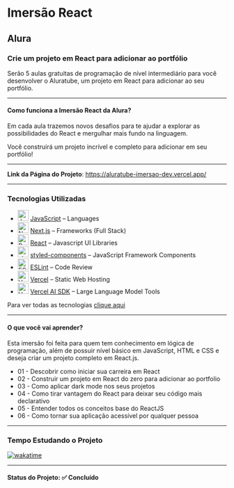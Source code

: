 <h1>Imersão React</h1>
<h2>Alura</h2>

<h3>Crie um projeto em React para adicionar ao portfólio</h3>

<p>Serão 5 aulas gratuitas de programação de nível intermediário para você desenvolver o Aluratube, um projeto em React para adicionar ao seu portfólio.</p>

<hr>

<h4>Como funciona a Imersão React da Alura?</h4>

<p>Em cada aula trazemos novos desafios para te ajudar a explorar as possibilidades do React e mergulhar mais fundo na linguagem.</p>

<p>Você construirá um projeto incrível e completo para adicionar em seu portfólio!</p>

<hr>

<strong>Link da Página do Projeto</strong>: <a href="https://aluratube-imersao-dev.vercel.app/">https://aluratube-imersao-dev.vercel.app/</a>

<hr>

<h3>Tecnologias Utilizadas</h3>

- <img width='25' height='25' src='https://img.stackshare.io/service/1209/javascript.jpeg' alt='JavaScript'/> [JavaScript](https://developer.mozilla.org/en-US/docs/Web/JavaScript) – Languages
- <img width='25' height='25' src='https://img.stackshare.io/service/5936/nextjs.png' alt='Next.js'/> [Next.js](https://nextjs.org/) – Frameworks (Full Stack)
- <img width='25' height='25' src='https://img.stackshare.io/service/1020/OYIaJ1KK.png' alt='React'/> [React](https://reactjs.org/) – Javascript UI Libraries
- <img width='25' height='25' src='https://img.stackshare.io/service/6749/styled-components.png' alt='styled-components'/> [styled-components](https://styled-components.com) – JavaScript Framework Components
- <img width='25' height='25' src='https://img.stackshare.io/service/3337/Q4L7Jncy.jpg' alt='ESLint'/> [ESLint](http://eslint.org/) – Code Review
- <img width='25' height='25' src='https://img.stackshare.io/service/7618/bHjpwZem_400x400.png' alt='Vercel'/> [Vercel](https://vercel.com/) – Static Web Hosting
- <img width='25' height='25' src='https://img.stackshare.io/service/101756/default_4f2991cba3ec7fdd1cc87de69f4868157b0f2001.png' alt='Vercel AI SDK'/> [Vercel AI SDK](https://sdk.vercel.ai/docs) – Large Language Model Tools

Para ver todas as tecnologias [clique aqui](/techstack.md)

<hr>

<h4>O que você vai aprender?</h4>

<p>Esta imersão foi feita para quem tem conhecimento em lógica de programação, além de possuir nível básico em JavaScript, HTML e CSS e deseja criar um projeto completo em React.js.</p>

<ul>
  <li>01 - Descobrir como iniciar sua carreira em React</li>
  <li>02 - Construir um projeto em React do zero para adicionar ao portfolio</li>
  <li>03 - Como aplicar dark mode nos seus projetos</li>
  <li>04 - Como tirar vantagem do React para deixar seu código mais declarativo</li>
  <li>05 - Entender todos os conceitos base do ReactJS</li>
  <li>06 - Como tornar sua aplicação acessível por qualquer pessoa</li>
</ul>

<hr>

<h3>Tempo Estudando o Projeto</h3>

<p>
  <a href="https://wakatime.com/badge/github/EdiJunior88/Imersao_React_Alura">
    <img src="https://wakatime.com/badge/github/EdiJunior88/Imersao_React_Alura.svg" alt="wakatime">
  </a>
</p>

<hr>

<h4><b>Status do Projeto:</b> ✅ Concluído</h4>
